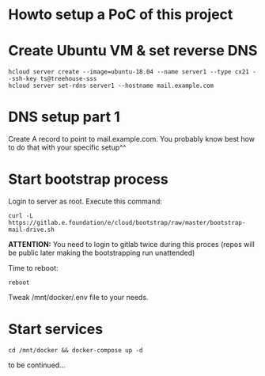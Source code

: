 # Howto setup a PoC of this project

# Create Ubuntu VM & set reverse DNS
```shell
hcloud server create --image=ubuntu-18.04 --name server1 --type cx21 --ssh-key ts@treehouse-sss
hcloud server set-rdns server1 --hostname mail.example.com
```

# DNS setup part 1
Create A record to point to mail.example.com.
You probably know best how to do that with your specific setup^^

# Start bootstrap process
Login to server as root. Execute this command:

```shell
curl -L https://gitlab.e.foundation/e/cloud/bootstrap/raw/master/bootstrap-mail-drive.sh
```

**ATTENTION:**
You need to login to gitlab twice during this proces
(repos will be public later making the bootstrapping run unattended)

Time to reboot:
```shell
reboot
```

Tweak /mnt/docker/.env file to your needs.

# Start services
```shell
cd /mnt/docker && docker-compose up -d
```

to be continued...
